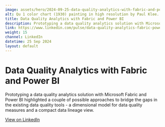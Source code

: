 ```yaml
---
image: assets/hero/2024-09-25-data-quality-analytics-with-fabric-and-power-bi-scaled-4by3.jpg
alt: Qu 1 color chart (1930) painting in high resolution by Paul Klee. Original from the Kunstmuseum Basel Museum. Digitally enhanced by rawpixel.
title: Data Quality Analytics with Fabric and Power BI
description: Prototyping a data quality analytics solution with Microsoft Fabric and Power BI highlighted a couple of possible approaches to bridge the gaps in the existing data quality tools - a dimensional model for data quality measures and a compact data lineage view.
link: https://www.linkedin.com/pulse/data-quality-analytics-fabric-power-bi-eugene-morozov-snccc
weight: 15
channel: LinkedIn
datetime: 25 Sep 2024
layout: default
---
```


# Data Quality Analytics with Fabric and Power BI

Prototyping a data quality analytics solution with Microsoft Fabric and Power BI highlighted a couple of possible approaches to bridge the gaps in the existing data quality tools - a dimensional model for data quality measures and a compact data lineage view.

[View on LinkedIn](https://www.linkedin.com/pulse/data-quality-analytics-fabric-power-bi-eugene-morozov-snccc)